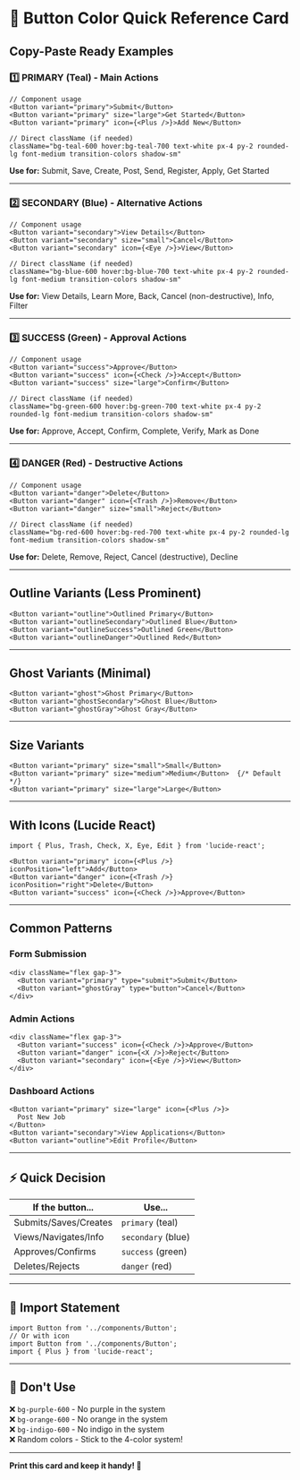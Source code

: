# 🎨 Button Color Quick Reference Card

## Copy-Paste Ready Examples

### 1️⃣ PRIMARY (Teal) - Main Actions
```tsx
// Component usage
<Button variant="primary">Submit</Button>
<Button variant="primary" size="large">Get Started</Button>
<Button variant="primary" icon={<Plus />}>Add New</Button>

// Direct className (if needed)
className="bg-teal-600 hover:bg-teal-700 text-white px-4 py-2 rounded-lg font-medium transition-colors shadow-sm"
```

**Use for:** Submit, Save, Create, Post, Send, Register, Apply, Get Started

---

### 2️⃣ SECONDARY (Blue) - Alternative Actions
```tsx
// Component usage
<Button variant="secondary">View Details</Button>
<Button variant="secondary" size="small">Cancel</Button>
<Button variant="secondary" icon={<Eye />}>View</Button>

// Direct className (if needed)
className="bg-blue-600 hover:bg-blue-700 text-white px-4 py-2 rounded-lg font-medium transition-colors shadow-sm"
```

**Use for:** View Details, Learn More, Back, Cancel (non-destructive), Info, Filter

---

### 3️⃣ SUCCESS (Green) - Approval Actions
```tsx
// Component usage
<Button variant="success">Approve</Button>
<Button variant="success" icon={<Check />}>Accept</Button>
<Button variant="success" size="large">Confirm</Button>

// Direct className (if needed)
className="bg-green-600 hover:bg-green-700 text-white px-4 py-2 rounded-lg font-medium transition-colors shadow-sm"
```

**Use for:** Approve, Accept, Confirm, Complete, Verify, Mark as Done

---

### 4️⃣ DANGER (Red) - Destructive Actions
```tsx
// Component usage
<Button variant="danger">Delete</Button>
<Button variant="danger" icon={<Trash />}>Remove</Button>
<Button variant="danger" size="small">Reject</Button>

// Direct className (if needed)
className="bg-red-600 hover:bg-red-700 text-white px-4 py-2 rounded-lg font-medium transition-colors shadow-sm"
```

**Use for:** Delete, Remove, Reject, Cancel (destructive), Decline

---

## Outline Variants (Less Prominent)

```tsx
<Button variant="outline">Outlined Primary</Button>
<Button variant="outlineSecondary">Outlined Blue</Button>
<Button variant="outlineSuccess">Outlined Green</Button>
<Button variant="outlineDanger">Outlined Red</Button>
```

---

## Ghost Variants (Minimal)

```tsx
<Button variant="ghost">Ghost Primary</Button>
<Button variant="ghostSecondary">Ghost Blue</Button>
<Button variant="ghostGray">Ghost Gray</Button>
```

---

## Size Variants

```tsx
<Button variant="primary" size="small">Small</Button>
<Button variant="primary" size="medium">Medium</Button>  {/* Default */}
<Button variant="primary" size="large">Large</Button>
```

---

## With Icons (Lucide React)

```tsx
import { Plus, Trash, Check, X, Eye, Edit } from 'lucide-react';

<Button variant="primary" icon={<Plus />} iconPosition="left">Add</Button>
<Button variant="danger" icon={<Trash />} iconPosition="right">Delete</Button>
<Button variant="success" icon={<Check />}>Approve</Button>
```

---

## Common Patterns

### Form Submission
```tsx
<div className="flex gap-3">
  <Button variant="primary" type="submit">Submit</Button>
  <Button variant="ghostGray" type="button">Cancel</Button>
</div>
```

### Admin Actions
```tsx
<div className="flex gap-3">
  <Button variant="success" icon={<Check />}>Approve</Button>
  <Button variant="danger" icon={<X />}>Reject</Button>
  <Button variant="secondary" icon={<Eye />}>View</Button>
</div>
```

### Dashboard Actions
```tsx
<Button variant="primary" size="large" icon={<Plus />}>
  Post New Job
</Button>
<Button variant="secondary">View Applications</Button>
<Button variant="outline">Edit Profile</Button>
```

---

## ⚡ Quick Decision

| If the button... | Use... |
|-----------------|--------|
| Submits/Saves/Creates | `primary` (teal) |
| Views/Navigates/Info | `secondary` (blue) |
| Approves/Confirms | `success` (green) |
| Deletes/Rejects | `danger` (red) |

---

## 📝 Import Statement

```tsx
import Button from '../components/Button';
// Or with icon
import Button from '../components/Button';
import { Plus } from 'lucide-react';
```

---

## 🚫 Don't Use

❌ `bg-purple-600` - No purple in the system  
❌ `bg-orange-600` - No orange in the system  
❌ `bg-indigo-600` - No indigo in the system  
❌ Random colors - Stick to the 4-color system!

---

**Print this card and keep it handy! 📌**
